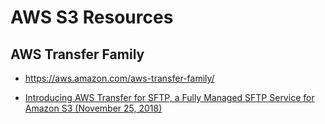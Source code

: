 
# AWS S3 Resources


## AWS Transfer Family
- https://aws.amazon.com/aws-transfer-family/

- [Introducing AWS Transfer for SFTP, a Fully Managed SFTP Service for Amazon S3 (November 25, 2018)](https://aws.amazon.com/about-aws/whats-new/2018/11/aws-transfer-for-sftp-fully-managed-sftp-for-s3/)



